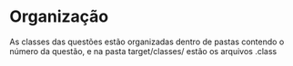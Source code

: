 <h1>Organização</h1>
<p>As classes das questões estão organizadas dentro de pastas contendo o número da questão, e na pasta target/classes/ estão os arquivos .class</p>
